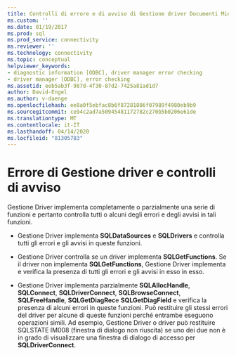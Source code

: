 ```yaml
---
title: Controlli di errore e di avviso di Gestione driver Documenti Microsoft
ms.custom: ''
ms.date: 01/19/2017
ms.prod: sql
ms.prod_service: connectivity
ms.reviewer: ''
ms.technology: connectivity
ms.topic: conceptual
helpviewer_keywords:
- diagnostic information [ODBC], driver manager error checking
- driver manager [ODBC], error checking
ms.assetid: eeb5ab3f-987d-4f30-87d2-7425a81ad1d7
author: David-Engel
ms.author: v-daenge
ms.openlocfilehash: ee8a0f5ebfac8b6f87281806f07989f4980eb9b9
ms.sourcegitcommit: ce94c2ad7a50945481172782c270b5b0206e61de
ms.translationtype: MT
ms.contentlocale: it-IT
ms.lasthandoff: 04/14/2020
ms.locfileid: "81305783"
---
```

# <a name="driver-manager-error-and-warning-checks"></a>Errore di Gestione driver e controlli di avviso
Gestione Driver implementa completamente o parzialmente una serie di funzioni e pertanto controlla tutti o alcuni degli errori e degli avvisi in tali funzioni.  
  
-   Gestione Driver implementa **SQLDataSources** e **SQLDrivers** e controlla tutti gli errori e gli avvisi in queste funzioni.  
  
-   Gestione Driver controlla se un driver implementa **SQLGetFunctions**. Se il driver non implementa **SQLGetFunctions**, Gestione Driver implementa e verifica la presenza di tutti gli errori e gli avvisi in esso in esso.  
  
-   Gestione Driver implementa parzialmente **SQLAllocHandle**, **SQLConnect**, **SQLDriverConnect**, **SQLBrowseConnect**, **SQLFreeHandle**, **SQLGetDiagRec**e **SQLGetDiagField** e verifica la presenza di alcuni errori in queste funzioni. Può restituire gli stessi errori del driver per alcune di queste funzioni perché entrambe eseguono operazioni simili. Ad esempio, Gestione Driver o driver può restituire SQLSTATE IM008 (finestra di dialogo non riuscita) se uno dei due non è in grado di visualizzare una finestra di dialogo di accesso per **SQLDriverConnect**.
